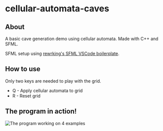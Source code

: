 # cellular-automata-caves

## About
A basic cave generation demo using cellular automata. Made with C++ and SFML.

SFML setup using [rewrking's SFML VSCode boilerplate](https://github.com/rewrking/sfml-vscode-boilerplate).

## How to use
Only two keys are needed to play with the grid.
- Q - Apply cellular automata to grid
- R - Reset grid

## The program in action!
![The program working on 4 examples](https://i.imgur.com/A2ddJUB.gif "Here are 4 examples")
